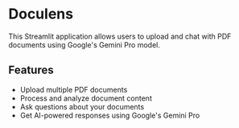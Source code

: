 # Doculens

This Streamlit application allows users to upload and chat with PDF documents using Google's Gemini Pro model.

## Features

- Upload multiple PDF documents
- Process and analyze document content
- Ask questions about your documents
- Get AI-powered responses using Google's Gemini Pro